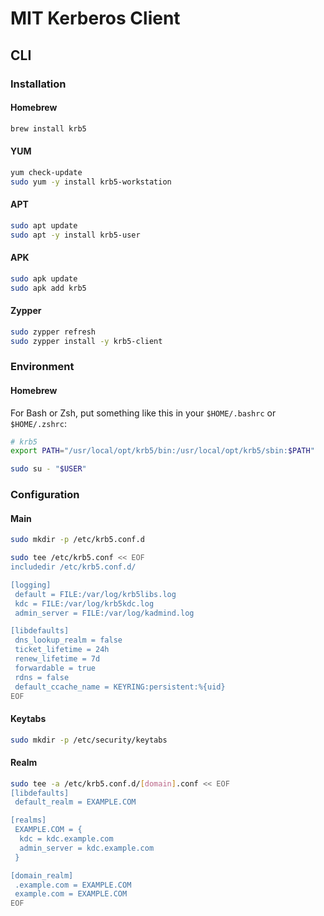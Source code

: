 # MIT Kerberos Client

## CLI

### Installation

#### Homebrew

```sh
brew install krb5
```

#### YUM

```sh
yum check-update
sudo yum -y install krb5-workstation
```

#### APT

```sh
sudo apt update
sudo apt -y install krb5-user
```

#### APK

```sh
sudo apk update
sudo apk add krb5
```

#### Zypper

```sh
sudo zypper refresh
sudo zypper install -y krb5-client
```

### Environment

#### Homebrew

For Bash or Zsh, put something like this in your `$HOME/.bashrc` or `$HOME/.zshrc`:

```sh
# krb5
export PATH="/usr/local/opt/krb5/bin:/usr/local/opt/krb5/sbin:$PATH"
```

```sh
sudo su - "$USER"
```

### Configuration

#### Main

```sh
sudo mkdir -p /etc/krb5.conf.d
```

```sh
sudo tee /etc/krb5.conf << EOF
includedir /etc/krb5.conf.d/

[logging]
 default = FILE:/var/log/krb5libs.log
 kdc = FILE:/var/log/krb5kdc.log
 admin_server = FILE:/var/log/kadmind.log

[libdefaults]
 dns_lookup_realm = false
 ticket_lifetime = 24h
 renew_lifetime = 7d
 forwardable = true
 rdns = false
 default_ccache_name = KEYRING:persistent:%{uid}
EOF
```

#### Keytabs

```sh
sudo mkdir -p /etc/security/keytabs
```

#### Realm

```sh
sudo tee -a /etc/krb5.conf.d/[domain].conf << EOF
[libdefaults]
 default_realm = EXAMPLE.COM

[realms]
 EXAMPLE.COM = {
  kdc = kdc.example.com
  admin_server = kdc.example.com
 }

[domain_realm]
 .example.com = EXAMPLE.COM
 example.com = EXAMPLE.COM
EOF
```
